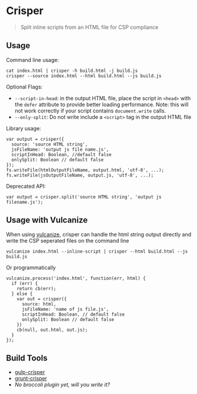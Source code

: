 # Crisper
> Split inline scripts from an HTML file for CSP compliance

## Usage

Command line usage:

    cat index.html | crisper -h build.html -j build.js
    crisper --source index.html --html build.html --js build.js

Optional Flags:

  - `--script-in-head`: in the output HTML file, place the script in `<head>`
      with the `defer` attribute to provide better loading performance.
      Note: this will not work correctly if your script contains
      `document.write` calls.
  - `--only-split`: Do not write include a `<script>` tag in the output HTML
      file

Library usage:

    var output = crisper({
      source: 'source HTML string',
      jsFileName: 'output js file name.js',
      scriptInHead: Boolean, //default false
      onlySplit: Boolean // default false
    });
    fs.writeFile(htmlOutputFileName, output.html, 'utf-8', ...);
    fs.writeFile(jsOutputFileName, output.js, 'utf-8', ...);

Deprecated API:

    var output = crisper.split('source HTML string', 'output js filename.js');

## Usage with Vulcanize

When using [vulcanize](https://github.com/Polymer/vulcanize), crisper can handle
the html string output directly and write the CSP seperated files on the command
line

    vulcanize index.html --inline-script | crisper --html build.html --js
    build.js

Or programmatically

    vulcanize.process('index.html', function(err, html) {
      if (err) {
        return cb(err);
      } else {
        var out = crisper({
          source: html,
          jsFileName: 'name of js file.js',
          scriptInHead: Boolean, // default false
          onlySplit: Boolean // default false
        })
        cb(null, out.html, out.js);
      }
    });

## Build Tools

- [gulp-crisper](https://npmjs.com/package/gulp-crisper)
- [grunt-crisper](https://www.npmjs.com/package/grunt-crisper)
- *No broccoli plugin yet, will you write it?*
